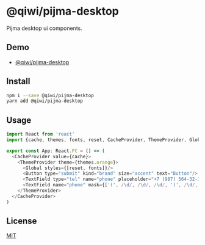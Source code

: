 # @qiwi/pijma-desktop

Pijma desktop ui components.

## Demo
* [@qiwi/pijma-desktop](https://qiwi.github.io/pijma/desktop)

## Install
```bash
npm i --save @qiwi/pijma-desktop
yarn add @qiwi/pijma-desktop
```

## Usage
```javascript
import React from 'react'
import {cache, themes, fonts, reset, CacheProvider, ThemeProvider, Global, Button, TextField} from '@qiwi/pijma-desktop'

export const App: React.FC = () => (
  <CacheProvider value={cache}>
    <ThemeProvider theme={themes.orange}>
      <Global styles={[reset, fonts]}/>
      <Button type="submit" kind="brand" size="accent" text="Button"/>
      <TextField type="tel" name="phone" placeholder="+7 (987) 564-32-10"/>
      <TextField name="phone" mask={['(', /\d/, /\d/, /\d/, ')', /\d/, /\d/, /\d/, '-', /\d/, /\d/, '-', /\d/, /\d/]}/>
    </ThemeProvider>
  </CacheProvider>
)
```

## License
[MIT](../../LICENSE)

